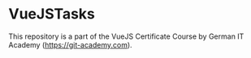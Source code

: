 # VueJSTasks

This repository is a part of the VueJS Certificate Course by German IT Academy (https://git-academy.com).